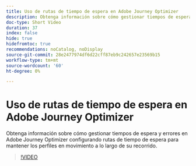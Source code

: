 ```yaml
---
title: Uso de rutas de tiempo de espera en Adobe Journey Optimizer
description: Obtenga información sobre cómo gestionar tiempos de espera y errores en Adobe Journey Optimizer configurando rutas de tiempo de espera para mantener los perfiles en movimiento a lo largo de su recorrido.
doc-type: Short Video
duration: 37
index: false
hide: true
hidefromtoc: true
recommendations: noCatalog, noDisplay
source-git-commit: 28e2477974df6d22cff87eb9c242657e23569b15
workflow-type: tm+mt
source-wordcount: '60'
ht-degree: 0%

---
```



# Uso de rutas de tiempo de espera en Adobe Journey Optimizer

Obtenga información sobre cómo gestionar tiempos de espera y errores en Adobe Journey Optimizer configurando rutas de tiempo de espera para mantener los perfiles en movimiento a lo largo de su recorrido.

<!-- 62_S522_3442522_36_using-timeout-paths-in-adobe-journey-optimizer -->
>[!VIDEO](https://video.tv.adobe.com/v/3460470/?learn=on&enablevpops=true&captions=spa)
